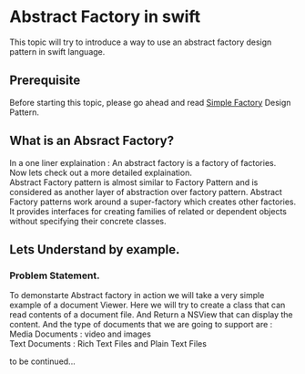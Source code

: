 # Abstract Factory in swift

This topic will try to introduce a way to use an abstract factory design pattern in swift language.

## Prerequisite 

Before starting this topic, please go ahead and read [Simple Factory](https://github.com/saudarif/iOSperls/tree/master/Patterns/Patterns/Patterns/Creational/SimpleFactory/README.md) Design Pattern. 

## What is an Absract Factory? 

In a one liner explaination : An abstract factory is a factory of factories.<br/>
Now lets check out a more detailed explaination.<br/>
Abstract Factory pattern is almost similar to Factory Pattern and is considered as another layer of abstraction over factory pattern. Abstract Factory patterns work around a super-factory which creates other factories. It provides interfaces for creating families of related or dependent objects without specifying their concrete classes.


## Lets Understand by example.

### Problem Statement.

To demonstarte Abstract factory in action we will take a very simple example of a document Viewer. Here we will try to create a class that can read contents of a document file.  And Return a NSView that can display the content. And the type of documents that we are going to support are :<br/>
Media Documents : video  and images<br/>
Text Documents : Rich Text Files and Plain Text Files<br/>


to be continued...
